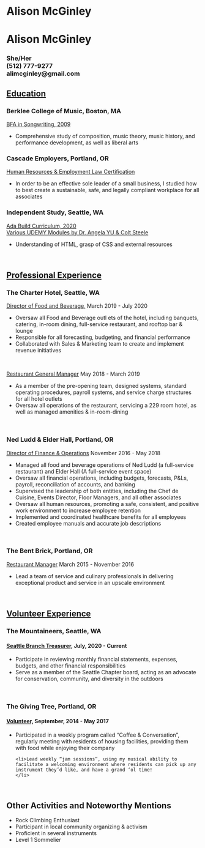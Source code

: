 
<!DOCTYPE html>
<html lang="en" dir="ltr">

<head>
  <meta charset="utf-8">
</head>

<body>
  <h1>Alison McGinley</h1>
<!DOCTYPE html>
<html lang="en" dir="ltr">

<head>
  <meta charset="utf-8">
</head>

<body>
  <h1>Alison McGinley</h1>
  <h3>She/Her <br>
    (512) 777-9277 <br>
    alimcginley@gmail.com</h3>

  <h2><u>Education</u></h2>
  <h3>Berklee College of Music, Boston, MA</h3>
  <p><u>BFA in Songwriting, 2009</u> <br>
  <ul>
    <li>Comprehensive study of composition, music theory, music history, and performance development, as well as liberal arts</li>
  </ul>
  </p>
  <h3>Cascade Employers, Portland, OR</h3>
  <p><u>Human Resources & Employment Law Certification</u><br>
  <ul>
    <li>In order to be an effective sole leader of a small business, I studied how to best create a sustainable, safe, and legally compliant workplace for all associates</li>
  </ul>
  </p>
  <h3>Independent Study, Seattle, WA</h3>
  <p><u>Ada Build Curriculum, 2020 <br>
      Various UDEMY Modules by Dr. Angela YU & Colt Steele</u>
  <ul>
    <li>Understanding of HTML, grasp of CSS and external resources</li>
  </ul>
  </p>
  <br>
  <h2><u>Professional Experience</u></h2>
  <h3>The Charter Hotel, Seattle, WA</h3>
  <p><u>Director of Food and Beverage,</u> March 2019 - July 2020 <br>
  <ul>
    <li>Oversaw all Food and Beverage outl ets of the hotel, including banquets, catering, in-room dining, full-service restaurant, and rooftop bar & lounge
    </li>
    <li>Responsible for all forecasting, budgeting, and financial performance
    </li>
    <li>Collaborated with Sales & Marketing team to create and implement revenue initiatives</li>
  </ul>
  </p>
  <br>
  <p><u>Restaurant General Manager</u> May 2018 - March 2019 <br>
  <ul>
    <li>As a member of the pre-opening team, designed systems, standard operating procedures, payroll systems, and service charge structures for all hotel outlets
    </li>
    <li>Oversaw all operations of the restaurant, servicing a 229 room hotel, as well as managed amenities & in-room-dining
    </li>
  </ul>
  </p>
  <br>
  <h3>Ned Ludd & Elder Hall, Portland, OR</h3>
  <p><u>Director of Finance & Operations</u> November 2016 - May 2018 <br>
  <ul>
    <li>Managed all food and beverage operations of Ned Ludd (a full-service restaurant) and Elder Hall (A full-service event space)
    </li>
    <li>Oversaw all financial operations, including budgets, forecasts, P&Ls, payroll, reconciliation of accounts, and banking
    </li>
    <li>Supervised the leadership of both entities, including the Chef de Cuisine, Events Director, Floor Managers, and all other associates
    </li>
    <li>Oversaw all human resources, promoting a safe, consistent, and positive work environment to increase employee retention
    </li>
    <li>Implemented and coordinated healthcare benefits for all employees
    </li>
    <li>Created employee manuals and accurate job descriptions
    </li>
  </ul>
  </p>
  <br>
  <h3>The Bent Brick, Portland, OR</h3>
  <p><u>Restaurant Manager</u> March 2015 - November 2016 <br>
  <ul>
    <li>Lead a team of service and culinary professionals in delivering exceptional product and service in an upscale environment
    </li>
  </ul>
<br>
  <h2><u>Volunteer Experience</u></h2>
  <h3>The Mountaineers, Seattle, WA</h3>
  <h4><u>Seattle Branch Treasurer,</u> July, 2020 - Current</h4>
  <ul>
    <li>Participate in reviewing monthly financial statements, expenses, budgets, and other financial responsibilities
    </li>
    <li>Serve as a member of the Seattle Chapter board, acting as an advocate for conservation, community, and diversity in the outdoors
    </li>
  </ul>
  <br>
  <h3>The Giving Tree, Portland, OR</h3>
  <h4><u>Volunteer,</u> September, 2014 - May 2017</h4>
  <ul>
    <li>Participated in a weekly program called “Coffee & Conversation”, regularly meeting with residents of housing facilities, providing them with food while enjoying their company
    </li>

    <li>Lead weekly “jam sessions”, using my musical ability to facilitate a welcoming environment where residents can pick up any instrument they’d like, and have a grand ‘ol time!
    </li>
  </ul>

<br>
<h2>Other Activities and Noteworthy Mentions</h2>
    <ul>
      <li>Rock Climbing Enthusiast</li>
      <li>Participant in local community organizing & activism</li>
      <li>Proficient in several instruments</li>
      <li>Level 1 Sommelier</li>
    </ul>
</body>

</html>

